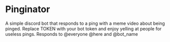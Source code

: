 # Pinginator
A simple discord bot that responds to a ping with a meme video about being pinged.
Replace TOKEN with your bot token and enjoy yelling at people for useless pings.
Responds to @everyone @here and @bot_name
